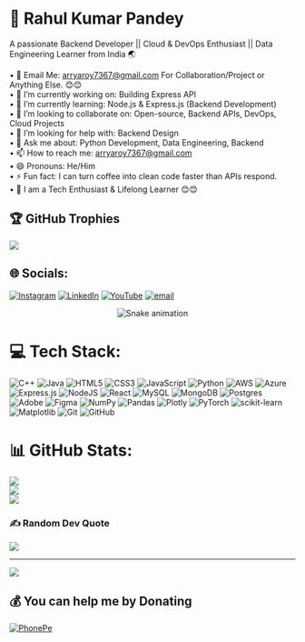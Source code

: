 # 💫 Rahul Kumar Pandey

A passionate Backend Developer || Cloud & DevOps Enthusiast || Data Engineering Learner from India 🌏

• 📧 Email Me: arryaroy7367@gmail.com For Collaboration/Project or Anything Else. 😊😊  
• 🔭 I’m currently working on: Building Express API  
• 🌱 I’m currently learning: Node.js & Express.js (Backend Development)  
• 👯 I’m looking to collaborate on: Open-source, Backend APIs, DevOps, Cloud Projects  
• 🤔 I’m looking for help with: Backend Design  
• 💬 Ask me about: Python Development, Data Engineering, Backend  
• 📫 How to reach me: arryaroy7367@gmail.com  
• 😄 Pronouns: He/Him  
• ⚡ Fun fact: I can turn coffee into clean code faster than APIs respond.  
• 🔗 I am a Tech Enthusiast & Lifelong Learner 😊😊

## 🏆 GitHub Trophies
![](https://github-profile-trophy.vercel.app/?username=raahulpandey&theme=radical&no-frame=false&no-bg=true&margin-w=4)

## 🌐 Socials:
[![Instagram](https://img.shields.io/badge/Instagram-%23E4405F.svg?logo=Instagram&logoColor=white)](https://instagram.com/rahulpandey_1612) [![LinkedIn](https://img.shields.io/badge/LinkedIn-%230077B5.svg?logo=linkedin&logoColor=white)](https://linkedin.com/in/rahulkumarpandey2006) [![YouTube](https://img.shields.io/badge/YouTube-%23FF0000.svg?logo=YouTube&logoColor=white)](https://youtube.com/@rahulpandey.9762) [![email](https://img.shields.io/badge/Email-D14836?logo=gmail&logoColor=white)](mailto:arryaroy7367@gmail.com) 

<!-- Snake Game Repo View -->

<div align="center">
  <img src="https://profile-readme-generator.com/assets/snake.svg" alt="Snake animation" />
</div>

# 💻 Tech Stack:
![C++](https://img.shields.io/badge/c++-%2300599C.svg?style=for-the-badge&logo=c%2B%2B&logoColor=white) ![Java](https://img.shields.io/badge/java-%23ED8B00.svg?style=for-the-badge&logo=openjdk&logoColor=white) ![HTML5](https://img.shields.io/badge/html5-%23E34F26.svg?style=for-the-badge&logo=html5&logoColor=white) ![CSS3](https://img.shields.io/badge/css3-%231572B6.svg?style=for-the-badge&logo=css3&logoColor=white) ![JavaScript](https://img.shields.io/badge/javascript-%23323330.svg?style=for-the-badge&logo=javascript&logoColor=%23F7DF1E) ![Python](https://img.shields.io/badge/python-3670A0?style=for-the-badge&logo=python&logoColor=ffdd54) ![AWS](https://img.shields.io/badge/AWS-%23FF9900.svg?style=for-the-badge&logo=amazon-aws&logoColor=white) ![Azure](https://img.shields.io/badge/azure-%230072C6.svg?style=for-the-badge&logo=microsoftazure&logoColor=white) ![Express.js](https://img.shields.io/badge/express.js-%23404d59.svg?style=for-the-badge&logo=express&logoColor=%2361DAFB) ![NodeJS](https://img.shields.io/badge/node.js-6DA55F?style=for-the-badge&logo=node.js&logoColor=white) ![React](https://img.shields.io/badge/react-%2320232a.svg?style=for-the-badge&logo=react&logoColor=%2361DAFB) ![MySQL](https://img.shields.io/badge/mysql-4479A1.svg?style=for-the-badge&logo=mysql&logoColor=white) ![MongoDB](https://img.shields.io/badge/MongoDB-%234ea94b.svg?style=for-the-badge&logo=mongodb&logoColor=white) ![Postgres](https://img.shields.io/badge/postgres-%23316192.svg?style=for-the-badge&logo=postgresql&logoColor=white) ![Adobe](https://img.shields.io/badge/adobe-%23FF0000.svg?style=for-the-badge&logo=adobe&logoColor=white) ![Figma](https://img.shields.io/badge/figma-%23F24E1E.svg?style=for-the-badge&logo=figma&logoColor=white) ![NumPy](https://img.shields.io/badge/numpy-%23013243.svg?style=for-the-badge&logo=numpy&logoColor=white) ![Pandas](https://img.shields.io/badge/pandas-%23150458.svg?style=for-the-badge&logo=pandas&logoColor=white) ![Plotly](https://img.shields.io/badge/Plotly-%233F4F75.svg?style=for-the-badge&logo=plotly&logoColor=white) ![PyTorch](https://img.shields.io/badge/PyTorch-%23EE4C2C.svg?style=for-the-badge&logo=PyTorch&logoColor=white) ![scikit-learn](https://img.shields.io/badge/scikit--learn-%23F7931E.svg?style=for-the-badge&logo=scikit-learn&logoColor=white) ![Matplotlib](https://img.shields.io/badge/Matplotlib-%23ffffff.svg?style=for-the-badge&logo=Matplotlib&logoColor=black) ![Git](https://img.shields.io/badge/git-%23F05033.svg?style=for-the-badge&logo=git&logoColor=white) ![GitHub](https://img.shields.io/badge/github-%23121011.svg?style=for-the-badge&logo=github&logoColor=white)
# 📊 GitHub Stats:
![](https://github-readme-stats.vercel.app/api?username=raahulpandey&theme=dark&hide_border=false&include_all_commits=true&count_private=false)<br/>
![](https://nirzak-streak-stats.vercel.app/?user=raahulpandey&theme=dark&hide_border=false)<br/>
![](https://github-readme-stats.vercel.app/api/top-langs/?username=raahulpandey&theme=dark&hide_border=false&include_all_commits=true&count_private=false&layout=compact)



### ✍️ Random Dev Quote
![](https://quotes-github-readme.vercel.app/api?type=horizontal&theme=radical)

---
[![](https://visitcount.itsvg.in/api?id=raahulpandey&icon=0&color=0)](https://visitcount.itsvg.in)

 ## 💰 You can help me by Donating
[![PhonePe](https://img.shields.io/badge/PhonePe-3D7BFA?style=for-the-badge&logo=phonepe&logoColor=white)](upi://pay?pa=9267991067@ybl)

  
<!-- Proudly created with GPRM ( https://gprm.itsvg.in ) -->
